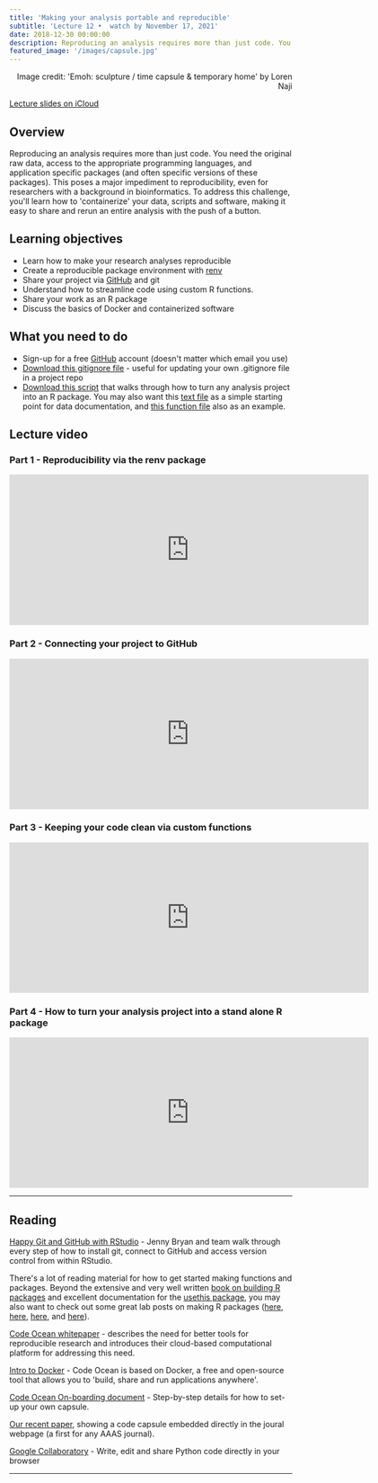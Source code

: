 ```yaml
---
title: 'Making your analysis portable and reproducible'
subtitle: 'Lecture 12 •  watch by November 17, 2021'
date: 2018-12-30 00:00:00
description: Reproducing an analysis requires more than just code. You need the original raw data, access to the appropriate programming languages, and application specific packages (and often specific versions of these packages).  This poses a major impediment to reproducibility, even for researchers with a background in bioinformatics.  To address this challenge, you'll learn how to 'containerize'  your data, scripts and software, making it easy to share and rerun an entire analysis with the push of a button. 
featured_image: '/images/capsule.jpg'
---
```


<div style="text-align: right"> Image credit: 'Emoh: sculpture / time capsule & temporary home' by Loren Naji </div>

[Lecture slides on iCloud](https://www.icloud.com/keynote/0gPGSkggD-NUmJUg9tSyFis2w#Lecture13%5Freproducibility)

## Overview

Reproducing an analysis requires more than just code. You need the original raw data, access to the appropriate programming languages, and application specific packages (and often specific versions of these packages).  This poses a major impediment to reproducibility, even for researchers with a background in bioinformatics.  To address this challenge, you'll learn how to 'containerize'  your data, scripts and software, making it easy to share and rerun an entire analysis with the push of a button. 

## Learning objectives

* Learn how to make your research analyses reproducible 
* Create a reproducible package environment with [renv](https://rstudio.github.io/renv/articles/renv.html)
* Share your project via [GitHub](https://github.com/) and git
* Understand how to streamline code using custom R functions.
* Share your work as an R package
* Discuss the basics of Docker and containerized software

## What you need to do

* Sign-up for a free [GitHub](https://github.com/) account (doesn't matter which email you use)
* [Download this gitignore file](https://drive.google.com/open?id=13HhGnxAjCJilQNFHrIkBjGceXP6hZmKQ) - useful for updating your own .gitignore file in a project repo
* [Download this script](http://DIYtranscriptomics.github.io/Code/files/buildPkg.R) that walks through how to turn any analysis project into an R package. You may also want this [text file](http://DIYtranscriptomics.github.io/Code/files/pkgDocs.txt) as a simple starting point for data documentation, and [this function file](http://DIYtranscriptomics.github.io/Code/files/DIYprofile.R) also as an example.

## Lecture video

### Part 1 - Reproducibility via the renv package

<iframe src="https://player.vimeo.com/video/426273940" width="640" height="268" frameborder="0" allow="autoplay; fullscreen" allowfullscreen></iframe>

### Part 2 - Connecting your project to GitHub

<iframe src="https://player.vimeo.com/video/426287346" width="640" height="268" frameborder="0" allow="autoplay; fullscreen" allowfullscreen></iframe>

### Part 3 - Keeping your code clean via custom functions

<iframe src="https://player.vimeo.com/video/426552841" width="640" height="268" frameborder="0" allow="autoplay; fullscreen" allowfullscreen></iframe>

### Part 4 - How to turn your analysis project into a stand alone R package

<iframe src="https://player.vimeo.com/video/427243128" width="640" height="268" frameborder="0" allow="autoplay; fullscreen" allowfullscreen></iframe>

---

## Reading

[Happy Git and GitHub with RStudio](https://happygitwithr.com/) - Jenny Bryan and team walk through every step of how to install git, connect to GitHub and access version control from within RStudio.

There's a lot of reading material for how to get started making functions and packages.  Beyond the extensive and very well written [book on building R packages](http://r-pkgs.had.co.nz/) and excellent documentation for the [usethis package](https://usethis.r-lib.org/), you may also want to check out some great lab posts on making R packages ([here](https://masalmon.eu/2017/12/11/goodrpackages/), [here](https://r-mageddon.netlify.app/post/writing-an-r-package-from-scratch/), [here](https://tinyheero.github.io/jekyll/update/2015/07/26/making-your-first-R-package.html), and [here](https://kbroman.org/pkg_primer/)).

[Code Ocean whitepaper](http://DIYtranscriptomics.github.io/Reading/files/codeOcean_whitepaper.pdf) - describes the need for better tools for reproducible research and introduces their cloud-based computational platform for addressing this need.

[Intro to Docker](https://docker-curriculum.com/) - Code Ocean is based on Docker, a free and open-source tool that allows you to 'build, share and run applications anywhere'. 

[Code Ocean On-boarding document](https://docs.google.com/document/d/1baA8IRFDZE1rJNB3SYk7Aksvuz5AJ9W4HG2iqYoPt-8/edit?usp=sharing) - Step-by-step details for how to set-up your own capsule.

[Our recent paper](https://stm.sciencemag.org/content/11/519/eaax4204), showing a code capsule embedded directly in the joural webpage (a first for any AAAS journal). 

[Google Collaboratory](https://colab.research.google.com/) - Write, edit and share Python code directly in your browser

---



